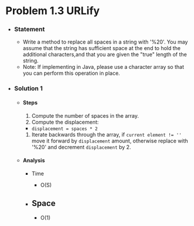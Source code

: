 # Problem 1.3 URLify

- ### Statement

  - Write a method to replace all spaces in a string with '%20'. You may assume that the string has sufficient space at the end to hold the additional characters,and that you are given the "true" length of the string.
  - Note: If implementing in Java, please use a character array so that you can perform this operation in place.

- ### Solution 1

  - #### Steps

    1. Compute the number of spaces in the array.
    1. Compute the displacement:

    - `displacement = spaces * 2`

    1. Iterate backwards through the array, if `current element != ''` move it forward by `displacement` amount, otherwise replace with '%20' and decrement `displacement` by 2.

  - #### Analysis

    - Time

      - O(S)

    - ## Space
      - O(1)
